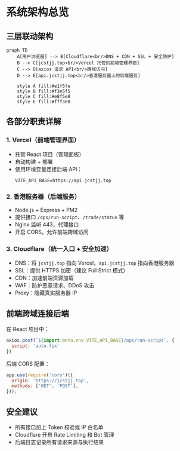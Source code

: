 # 系统架构总览

## 三层联动架构

```mermaid
graph TD
    A[用户浏览器] --> B[Cloudflare<br/>DNS + CDN + SSL + 安全防护]
    B --> C[jcstjj.top<br/>Vercel 托管的前端管理界面]
    C --> D[axios 请求 API<br/>跨域访问]
    D --> E[api.jcstjj.top<br/>香港服务器上的后端服务]
    
    style A fill:#e1f5fe
    style B fill:#f3e5f5
    style C fill:#e8f5e8
    style E fill:#fff3e0
```

## 各部分职责详解

### 1. Vercel（前端管理界面）

- 托管 React 项目（管理面板）
- 自动构建 + 部署
- 使用环境变量连接后端 API：
  ```env
  VITE_API_BASE=https://api.jcstjj.top
  ```

### 2. 香港服务器（后端服务）

- Node.js + Express + PM2
- 提供接口 `/ops/run-script`、`/trade/status` 等
- Nginx 监听 443，代理接口
- 开启 CORS，允许前端跨域访问

### 3. Cloudflare（统一入口 + 安全加速）

- DNS：将 `jcstjj.top` 指向 Vercel，`api.jcstjj.top` 指向香港服务器
- SSL：提供 HTTPS 加密（建议 Full Strict 模式）
- CDN：加速前端资源加载
- WAF：防护恶意请求、DDoS 攻击
- Proxy：隐藏真实服务器 IP

## 前端跨域连接后端

在 React 项目中：

```js
axios.post(`${import.meta.env.VITE_API_BASE}/ops/run-script`, {
  script: 'auto-fix'
})
```

后端 CORS 配置：

```js
app.use(require('cors')({
  origin: 'https://jcstjj.top',
  methods: ['GET', 'POST'],
}));
```

## 安全建议

- 所有接口加上 Token 校验或 IP 白名单
- Cloudflare 开启 Rate Limiting 和 Bot 管理
- 后端日志记录所有请求来源与执行结果